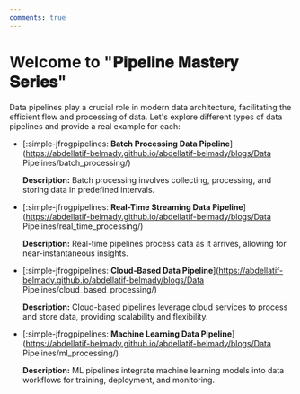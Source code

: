 ```yaml
---
comments: true
---
```


# **Welcome to "𝐏𝐢𝐩𝐞𝐥𝐢𝐧𝐞 𝐌𝐚𝐬𝐭𝐞𝐫𝐲 𝐒𝐞𝐫𝐢𝐞𝐬"**

Data pipelines play a crucial role in modern data architecture, facilitating the efficient flow and processing of data. Let's explore different types of data pipelines and provide a real example for each:

<div class="grid cards" markdown>

-   [:simple-jfrogpipelines: __Batch Processing Data Pipeline__](https://abdellatif-belmady.github.io/abdellatif-belmady/blogs/Data Pipelines/batch_processing/)

    **Description:** Batch processing involves collecting, processing, and storing data in predefined intervals.
    
</div>

<div class="grid cards" markdown>

-   [:simple-jfrogpipelines: __Real-Time Streaming Data Pipeline__](https://abdellatif-belmady.github.io/abdellatif-belmady/blogs/Data Pipelines/real_time_processing/)

    **Description:** Real-time pipelines process data as it arrives, allowing for near-instantaneous insights.
    
</div>

<div class="grid cards" markdown>

-   [:simple-jfrogpipelines: __Cloud-Based Data Pipeline__](https://abdellatif-belmady.github.io/abdellatif-belmady/blogs/Data Pipelines/cloud_based_processing/)

    **Description:** Cloud-based pipelines leverage cloud services to process and store data, providing scalability and flexibility.
    
</div>

<div class="grid cards" markdown>

-   [:simple-jfrogpipelines: __Machine Learning Data Pipeline__](https://abdellatif-belmady.github.io/abdellatif-belmady/blogs/Data Pipelines/ml_processing/)

    **Description:** ML pipelines integrate machine learning models into data workflows for training, deployment, and monitoring.
    
</div>